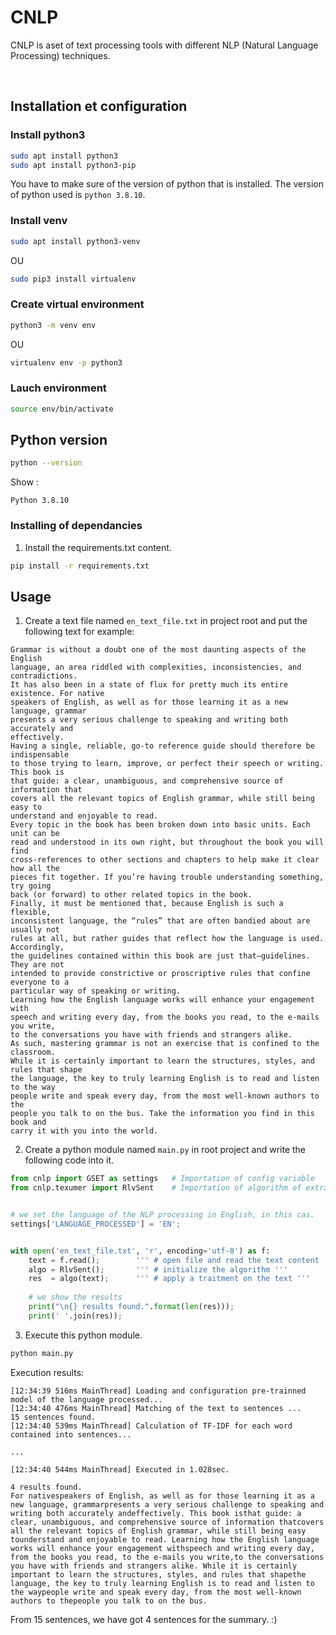 # CNLP
CNLP is aset of text processing tools with different NLP (Natural Language Processing) techniques.

<br/>

## Installation et configuration

### Install python3 

```sh
sudo apt install python3
sudo apt install python3-pip
```

You have to make sure of the version of python that is installed. The version of python
used is `python 3.8.10`.


### Install venv
```sh
sudo apt install python3-venv
```
OU
```sh
sudo pip3 install virtualenv
```

### Create virtual environment
```sh
python3 -m venv env
```
OU
```sh
virtualenv env -p python3
```

### Lauch environment
```sh
source env/bin/activate
```

## Python version

```sh
python --version
```

Show :

```
Python 3.8.10
```


### Installing of dependancies
1. Install the requirements.txt content.

```sh
pip install -r requirements.txt

```

## Usage
1. Create a text file named `en_text_file.txt` in project root and put the following text for example:

```
Grammar is without a doubt one of the most daunting aspects of the English
language, an area riddled with complexities, inconsistencies, and contradictions.
It has also been in a state of flux for pretty much its entire existence. For native
speakers of English, as well as for those learning it as a new language, grammar
presents a very serious challenge to speaking and writing both accurately and
effectively.
Having a single, reliable, go-to reference guide should therefore be indispensable
to those trying to learn, improve, or perfect their speech or writing. This book is
that guide: a clear, unambiguous, and comprehensive source of information that
covers all the relevant topics of English grammar, while still being easy to
understand and enjoyable to read.
Every topic in the book has been broken down into basic units. Each unit can be
read and understood in its own right, but throughout the book you will find
cross-references to other sections and chapters to help make it clear how all the
pieces fit together. If you’re having trouble understanding something, try going
back (or forward) to other related topics in the book.
Finally, it must be mentioned that, because English is such a flexible,
inconsistent language, the “rules” that are often bandied about are usually not
rules at all, but rather guides that reflect how the language is used. Accordingly,
the guidelines contained within this book are just that—guidelines. They are not
intended to provide constrictive or proscriptive rules that confine everyone to a
particular way of speaking or writing.
Learning how the English language works will enhance your engagement with
speech and writing every day, from the books you read, to the e-mails you write,
to the conversations you have with friends and strangers alike.
As such, mastering grammar is not an exercise that is confined to the classroom.
While it is certainly important to learn the structures, styles, and rules that shape
the language, the key to truly learning English is to read and listen to the way
people write and speak every day, from the most well-known authors to the
people you talk to on the bus. Take the information you find in this book and
carry it with you into the world.

```

2. Create a python module named `main.py` in root project and write the following code into it.

```python
from cnlp import GSET as settings   # Importation of config variable
from cnlp.texumer import RlvSent    # Importation of algorithm of extraction of relevant sentences from a text '''


# we set the language of the NLP processing in English, in this cas.
settings['LANGUAGE_PROCESSED'] = 'EN';


with open('en_text_file.txt', 'r', encoding='utf-8') as f:
    text = f.read();        ''' # open file and read the text content '''
    algo = RlvSent();       ''' # initialize the algorithm '''
    res  = algo(text);      ''' # apply a traitment on the text '''
    
    # we show the results
    print("\n{} results found.".format(len(res)));
    print(' '.join(res));


```

3. Execute this python module.

```sh
python main.py

```

Execution results:

```
[12:34:39 516ms MainThread] Loading and configuration pre-trainned model of the language processed...
[12:34:40 476ms MainThread] Matching of the text to sentences ...
15 sentences found.
[12:34:40 539ms MainThread] Calculation of TF-IDF for each word contained into sentences...

...

[12:34:40 544ms MainThread] Executed in 1.028sec.

4 results found.
For nativespeakers of English, as well as for those learning it as a new language, grammarpresents a very serious challenge to speaking and writing both accurately andeffectively. This book isthat guide: a clear, unambiguous, and comprehensive source of information thatcovers all the relevant topics of English grammar, while still being easy tounderstand and enjoyable to read. Learning how the English language works will enhance your engagement withspeech and writing every day, from the books you read, to the e-mails you write,to the conversations you have with friends and strangers alike. While it is certainly important to learn the structures, styles, and rules that shapethe language, the key to truly learning English is to read and listen to the waypeople write and speak every day, from the most well-known authors to thepeople you talk to on the bus.

```

From 15 sentences, we have got 4 sentences for the summary. :)

